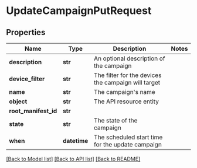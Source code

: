 # UpdateCampaignPutRequest

## Properties
Name | Type | Description | Notes
------------ | ------------- | ------------- | -------------
**description** | **str** | An optional description of the campaign | 
**device_filter** | **str** | The filter for the devices the campaign will target | 
**name** | **str** | The campaign&#39;s name | 
**object** | **str** | The API resource entity | 
**root_manifest_id** | **str** |  | 
**state** | **str** | The state of the campaign | 
**when** | **datetime** | The scheduled start time for the update campaign | 

[[Back to Model list]](../README.md#documentation-for-models) [[Back to API list]](../README.md#documentation-for-api-endpoints) [[Back to README]](../README.md)


